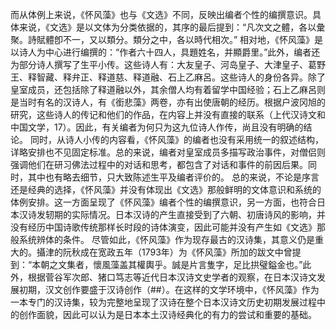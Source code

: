 而从体例上来说，《怀风藻》也与《文选》不同，反映出编者个性的编撰意识。具体来说，《文选》是以文体为分类依据的，其序的最后提到：“凡次文之體，各以彙聚。詩賦體卽不一，又以類分。類分之中，各以時代相次。”
相对地，《怀风藻》是以诗人为中心进行编撰的：“作者六十四人，具題姓名，并顯爵里。”此外，编者还为部分诗人撰写了生平小传。这些诗人有：大友皇子、河岛皇子、大津皇子、葛野王、释智藏、释弁正、释道慈、释道融、石上乙麻呂。这些诗人的身份各异。除了皇室成员，还包括除了释道融以外，其余僧人均有着留学中国经验；石上乙麻呂则是当时有名的汉诗人，有《銜悲藻》两卷，亦有出使唐朝的经历。根据户波冈旭的研究，这些诗人的传记和他们的作品，在内容上并没有直接的联系（上代汉诗文和中国文学，17）。因此，有关编者为何只为这九位诗人作传，尚且没有明确的结论。
同时，从诗人小传的内容看，《怀风藻》的编者也没有采用统一的叙述结构，详略安排也不见固定标准。总的来说，编者对皇室成员多描写政治事件，对僧侣则强调他们在研习佛法过程中的对话和思考，都包含了对话和事件的前因后果。同时，其中也有略去细节，只大致陈述生平及编者评价的。
总的来说，不论是序言还是经典的选择，《怀风藻》并没有体现出《文选》那般鲜明的文体意识和系统的体例安排。这一方面呈现了《怀风藻》编者个性的编撰意识，另一方面，也符合日本汉诗发轫期的实际情况。日本汉诗的产生直接受到了六朝、初唐诗风的影响，并没有经历中国诗歌传统那样长时段的诗体演变，因此可能并没有产生如《文选》那般系统辨体的条件。
尽管如此，《怀风藻》作为现存最古的汉诗集，其意义仍是重大的。攝津的阮秋成在宽政五年（1793年）为《怀风藻》所加的跋文中曾提到：“本朝之文集者，懷風藻盖其權輿乎。誠是片言隻字，足比拱璧鎰金也。”此外，根据菅谷军次郎、猪口笃志等近代日本汉诗文史学者的观察，在日本汉诗文发展初期，汉文创作要盛于汉诗创作（##）。在这样的文学环境中，《怀风藻》作为一本专门的汉诗集，较为完整地呈现了汉诗在整个日本汉诗文历史初期发展过程中的创作面貌，因此可以认为是日本本土汉诗经典化的有力的尝试和重要的基础。